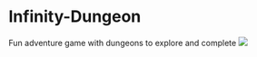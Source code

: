 # Infinity-Dungeon
Fun adventure game with dungeons to explore and complete
![](https://github.com/WillJarvis-Cross/Infinity-Dungeon/blob/main/game-recording.gif)
